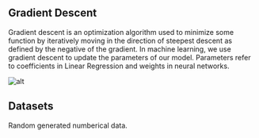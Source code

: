 ## Gradient Descent  
Gradient descent is an optimization algorithm used to minimize some function by iteratively moving in the direction of steepest descent as defined by the negative of the gradient. In machine learning, we use gradient descent to update the parameters of our model. Parameters refer to coefficients in Linear Regression and weights in neural networks.  

![alt](https://www.researchgate.net/profile/Bhaskar-Ghosh/publication/344544069/figure/fig4/AS:944366457729024@1602165917164/Stochastic-Gradient-Descent.ppm)  

## Datasets  
Random generated numberical data.  
